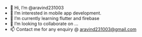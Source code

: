 - 👋 Hi, I’m @aravind231003
- 👀 I’m interested in mobile app development.
- 🌱 I’m currently learning flutter and firebase
- 💞️ I’m looking to collaborate on ...
- 📫 Contact me for any enquiry @ aravind231003@gmail.com 

<!---
aravind231003/aravind231003 is a ✨ special ✨ repository because its `README.md` (this file) appears on your GitHub profile.
You can click the Preview link to take a look at your changes.
--->
